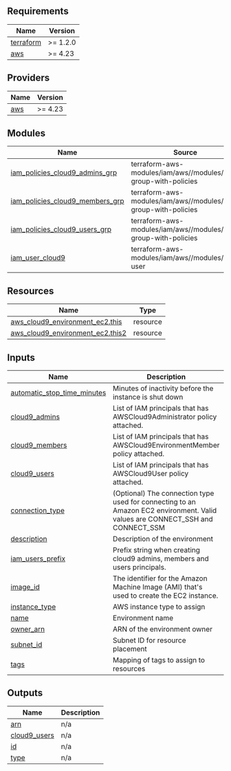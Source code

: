 <!-- BEGIN_TF_DOCS -->
## Requirements

| Name | Version |
|------|---------|
| <a name="requirement_terraform"></a> [terraform](#requirement\_terraform) | >= 1.2.0 |
| <a name="requirement_aws"></a> [aws](#requirement\_aws) | >= 4.23 |

## Providers

| Name | Version |
|------|---------|
| <a name="provider_aws"></a> [aws](#provider\_aws) | >= 4.23 |

## Modules

| Name | Source | Version |
|------|--------|---------|
| <a name="module_iam_policies_cloud9_admins_grp"></a> [iam\_policies\_cloud9\_admins\_grp](#module\_iam\_policies\_cloud9\_admins\_grp) | terraform-aws-modules/iam/aws//modules/iam-group-with-policies | 5.11.1 |
| <a name="module_iam_policies_cloud9_members_grp"></a> [iam\_policies\_cloud9\_members\_grp](#module\_iam\_policies\_cloud9\_members\_grp) | terraform-aws-modules/iam/aws//modules/iam-group-with-policies | 5.11.1 |
| <a name="module_iam_policies_cloud9_users_grp"></a> [iam\_policies\_cloud9\_users\_grp](#module\_iam\_policies\_cloud9\_users\_grp) | terraform-aws-modules/iam/aws//modules/iam-group-with-policies | 5.11.1 |
| <a name="module_iam_user_cloud9"></a> [iam\_user\_cloud9](#module\_iam\_user\_cloud9) | terraform-aws-modules/iam/aws//modules/iam-user | 5.11.1 |

## Resources

| Name | Type |
|------|------|
| [aws_cloud9_environment_ec2.this](https://registry.terraform.io/providers/hashicorp/aws/latest/docs/resources/cloud9_environment_ec2) | resource |
| [aws_cloud9_environment_ec2.this2](https://registry.terraform.io/providers/hashicorp/aws/latest/docs/resources/cloud9_environment_ec2) | resource |

## Inputs

| Name | Description | Type | Default | Required |
|------|-------------|------|---------|:--------:|
| <a name="input_automatic_stop_time_minutes"></a> [automatic\_stop\_time\_minutes](#input\_automatic\_stop\_time\_minutes) | Minutes of inactivity before the instance is shut down | `string` | `null` | no |
| <a name="input_cloud9_admins"></a> [cloud9\_admins](#input\_cloud9\_admins) | List of IAM principals that has AWSCloud9Administrator policy attached. | `list(string)` | `[]` | no |
| <a name="input_cloud9_members"></a> [cloud9\_members](#input\_cloud9\_members) | List of IAM principals that has AWSCloud9EnvironmentMember policy attached. | `list(string)` | `[]` | no |
| <a name="input_cloud9_users"></a> [cloud9\_users](#input\_cloud9\_users) | List of IAM principals that has AWSCloud9User policy attached. | `list(string)` | `[]` | no |
| <a name="input_connection_type"></a> [connection\_type](#input\_connection\_type) | (Optional) The connection type used for connecting to an Amazon EC2 environment. Valid values are CONNECT\_SSH and CONNECT\_SSM | `string` | `"CONNECT_SSM"` | no |
| <a name="input_description"></a> [description](#input\_description) | Description of the environment | `string` | n/a | yes |
| <a name="input_iam_users_prefix"></a> [iam\_users\_prefix](#input\_iam\_users\_prefix) | Prefix string when creating cloud9 admins, members and users principals. | `string` | `""` | no |
| <a name="input_image_id"></a> [image\_id](#input\_image\_id) | The identifier for the Amazon Machine Image (AMI) that's used to create the EC2 instance. | `string` | `"ubuntu-18.04-x86_64"` | no |
| <a name="input_instance_type"></a> [instance\_type](#input\_instance\_type) | AWS instance type to assign | `string` | `"t3.micro"` | no |
| <a name="input_name"></a> [name](#input\_name) | Environment name | `string` | n/a | yes |
| <a name="input_owner_arn"></a> [owner\_arn](#input\_owner\_arn) | ARN of the environment owner | `string` | `null` | no |
| <a name="input_subnet_id"></a> [subnet\_id](#input\_subnet\_id) | Subnet ID for resource placement | `string` | n/a | yes |
| <a name="input_tags"></a> [tags](#input\_tags) | Mapping of tags to assign to resources | `map(string)` | `{}` | no |

## Outputs

| Name | Description |
|------|-------------|
| <a name="output_arn"></a> [arn](#output\_arn) | n/a |
| <a name="output_cloud9_users"></a> [cloud9\_users](#output\_cloud9\_users) | n/a |
| <a name="output_id"></a> [id](#output\_id) | n/a |
| <a name="output_type"></a> [type](#output\_type) | n/a |
<!-- END_TF_DOCS -->
